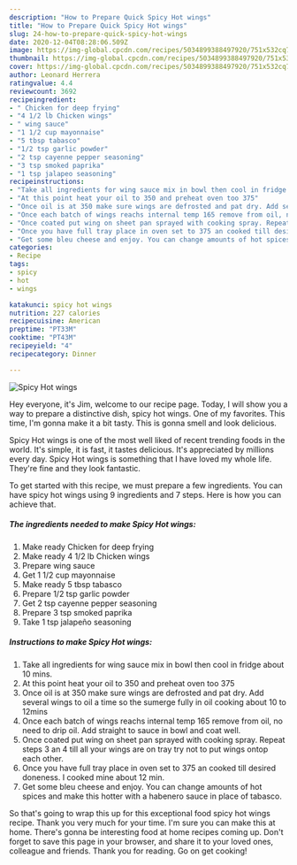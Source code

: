 ```yaml
---
description: "How to Prepare Quick Spicy Hot wings"
title: "How to Prepare Quick Spicy Hot wings"
slug: 24-how-to-prepare-quick-spicy-hot-wings
date: 2020-12-04T08:28:06.509Z
image: https://img-global.cpcdn.com/recipes/5034899388497920/751x532cq70/spicy-hot-wings-recipe-main-photo.jpg
thumbnail: https://img-global.cpcdn.com/recipes/5034899388497920/751x532cq70/spicy-hot-wings-recipe-main-photo.jpg
cover: https://img-global.cpcdn.com/recipes/5034899388497920/751x532cq70/spicy-hot-wings-recipe-main-photo.jpg
author: Leonard Herrera
ratingvalue: 4.4
reviewcount: 3692
recipeingredient:
- " Chicken for deep frying"
- "4 1/2 lb Chicken wings"
- " wing sauce"
- "1 1/2 cup mayonnaise"
- "5 tbsp tabasco"
- "1/2 tsp garlic powder"
- "2 tsp cayenne pepper seasoning"
- "3 tsp smoked paprika"
- "1 tsp jalapeo seasoning"
recipeinstructions:
- "Take all ingredients for wing sauce mix in bowl then cool in fridge about 10 mins."
- "At this point heat your oil to 350 and preheat oven too 375"
- "Once oil is at 350 make sure wings are defrosted and pat dry. Add several wings to oil a time so the sumerge fully in oil cooking about 10 to 12mins"
- "Once each batch of wings reachs internal temp 165 remove from oil, no need to drip oil. Add straight to sauce in bowl and coat well."
- "Once coated put wing on sheet pan sprayed with cooking spray. Repeat steps 3 an 4 till all your wings are on tray try not to put wings ontop each other."
- "Once you have full tray place in oven set to 375 an cooked till desired doneness. I cooked mine about 12 min."
- "Get some bleu cheese and enjoy. You can change amounts of hot spices and make this hotter with a habenero sauce in place of tabasco."
categories:
- Recipe
tags:
- spicy
- hot
- wings

katakunci: spicy hot wings 
nutrition: 227 calories
recipecuisine: American
preptime: "PT33M"
cooktime: "PT43M"
recipeyield: "4"
recipecategory: Dinner

---
```



![Spicy Hot wings](https://img-global.cpcdn.com/recipes/5034899388497920/751x532cq70/spicy-hot-wings-recipe-main-photo.jpg)

Hey everyone, it's Jim, welcome to our recipe page. Today, I will show you a way to prepare a distinctive dish, spicy hot wings. One of my favorites. This time, I'm gonna make it a bit tasty. This is gonna smell and look delicious.

Spicy Hot wings is one of the most well liked of recent trending foods in the world. It's simple, it is fast, it tastes delicious. It's appreciated by millions every day. Spicy Hot wings is something that I have loved my whole life. They're fine and they look fantastic.




To get started with this recipe, we must prepare a few ingredients. You can have spicy hot wings using 9 ingredients and 7 steps. Here is how you can achieve that.

<!--inarticleads1-->

##### The ingredients needed to make Spicy Hot wings:

1. Make ready  Chicken for deep frying
1. Make ready 4 1/2 lb Chicken wings
1. Prepare  wing sauce
1. Get 1 1/2 cup mayonnaise
1. Make ready 5 tbsp tabasco
1. Prepare 1/2 tsp garlic powder
1. Get 2 tsp cayenne pepper seasoning
1. Prepare 3 tsp smoked paprika
1. Take 1 tsp jalapeño seasoning




<!--inarticleads2-->

##### Instructions to make Spicy Hot wings:

1. Take all ingredients for wing sauce mix in bowl then cool in fridge about 10 mins.
1. At this point heat your oil to 350 and preheat oven too 375
1. Once oil is at 350 make sure wings are defrosted and pat dry. Add several wings to oil a time so the sumerge fully in oil cooking about 10 to 12mins
1. Once each batch of wings reachs internal temp 165 remove from oil, no need to drip oil. Add straight to sauce in bowl and coat well.
1. Once coated put wing on sheet pan sprayed with cooking spray. Repeat steps 3 an 4 till all your wings are on tray try not to put wings ontop each other.
1. Once you have full tray place in oven set to 375 an cooked till desired doneness. I cooked mine about 12 min.
1. Get some bleu cheese and enjoy. You can change amounts of hot spices and make this hotter with a habenero sauce in place of tabasco.




So that's going to wrap this up for this exceptional food spicy hot wings recipe. Thank you very much for your time. I'm sure you can make this at home. There's gonna be interesting food at home recipes coming up. Don't forget to save this page in your browser, and share it to your loved ones, colleague and friends. Thank you for reading. Go on get cooking!

